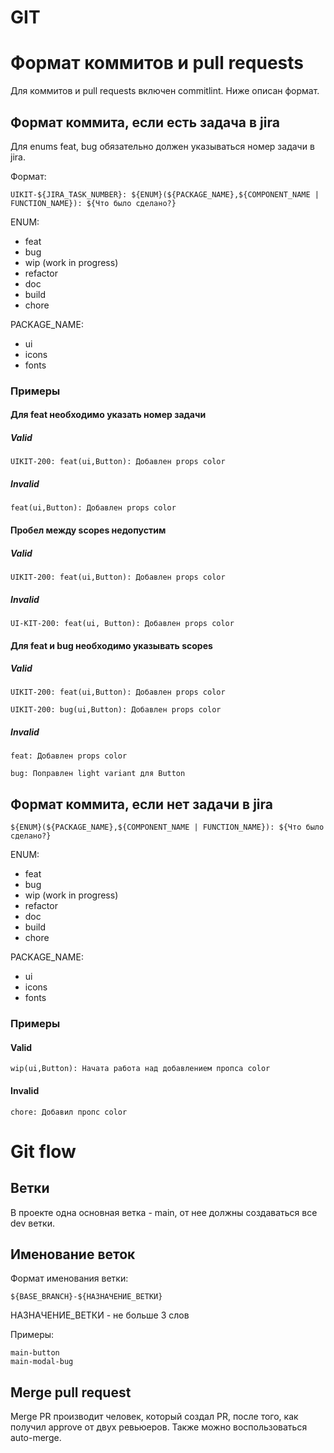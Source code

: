 # GIT

# Формат коммитов и pull requests

Для коммитов и pull requests включен commitlint. Ниже описан формат.

## Формат коммита, если есть задача в jira
Для enums feat, bug обязательно должен указываться номер задачи в jira.

Формат:
```
UIKIT-${JIRA_TASK_NUMBER}: ${ENUM}(${PACKAGE_NAME},${COMPONENT_NAME | FUNCTION_NAME}): ${Что было сделано?}
```

ENUM:
- feat
- bug
- wip (work in progress)
- refactor
- doc
- build
- chore

PACKAGE_NAME:
- ui
- icons
- fonts

### Примеры

#### Для feat необходимо указать номер задачи

##### Valid
```
UIKIT-200: feat(ui,Button): Добавлен props color
```

##### Invalid
```
feat(ui,Button): Добавлен props color
```

#### Пробел между scopes недопустим

##### Valid
```
UIKIT-200: feat(ui,Button): Добавлен props color
```

##### Invalid
```
UI-KIT-200: feat(ui, Button): Добавлен props color
```

#### Для feat и bug необходимо указывать scopes

##### Valid
```
UIKIT-200: feat(ui,Button): Добавлен props color
```
```
UIKIT-200: bug(ui,Button): Добавлен props color
```

##### Invalid
```
feat: Добавлен props color
```

```
bug: Поправлен light variant для Button
```

## Формат коммита, если нет задачи в jira

```
${ENUM}(${PACKAGE_NAME},${COMPONENT_NAME | FUNCTION_NAME}): ${Что было сделано?}
```

ENUM:
- feat
- bug
- wip (work in progress)
- refactor
- doc
- build
- chore

PACKAGE_NAME:
- ui
- icons
- fonts

### Примеры

#### Valid
```
wip(ui,Button): Начата работа над добавлением пропса color
```

#### Invalid
```
chore: Добавил пропс color
```

# Git flow

## Ветки
В проекте одна основная ветка - main, от нее должны создаваться все dev ветки.

## Именование веток
Формат именования ветки:
```
${BASE_BRANCH}-${НАЗНАЧЕНИЕ_ВЕТКИ}
```

НАЗНАЧЕНИЕ_ВЕТКИ - не больше 3 слов

Примеры:
```
main-button
main-modal-bug
```

## Merge pull request
Merge PR производит человек, который создал PR, после того, как получил approve от двух ревьюеров.
Также можно воспользоваться auto-merge.
